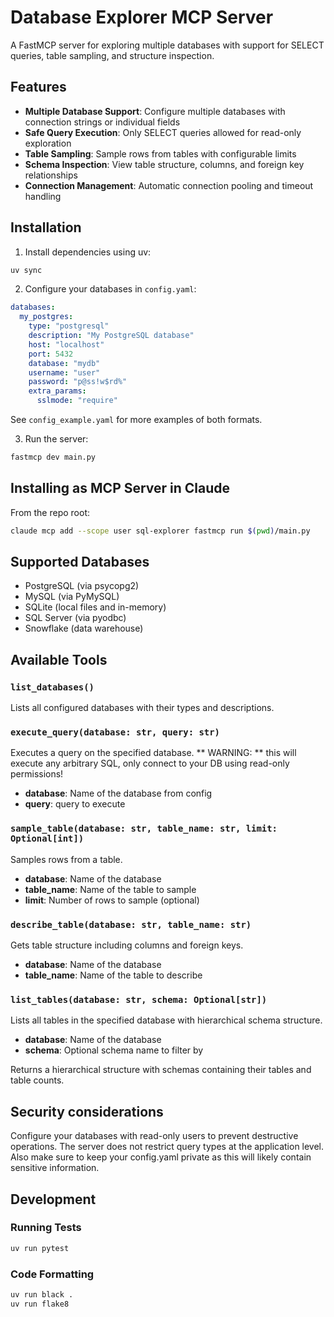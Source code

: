 # Database Explorer MCP Server

A FastMCP server for exploring multiple databases with support for SELECT queries, table sampling, and structure inspection.

## Features

- **Multiple Database Support**: Configure multiple databases with connection strings or individual fields
- **Safe Query Execution**: Only SELECT queries allowed for read-only exploration
- **Table Sampling**: Sample rows from tables with configurable limits
- **Schema Inspection**: View table structure, columns, and foreign key relationships
- **Connection Management**: Automatic connection pooling and timeout handling

## Installation

1. Install dependencies using uv:
```bash
uv sync
```

2. Configure your databases in `config.yaml`:
```yaml
databases:
  my_postgres:
    type: "postgresql"
    description: "My PostgreSQL database"
    host: "localhost"
    port: 5432
    database: "mydb"
    username: "user"
    password: "p@ss!w$rd%"
    extra_params:
      sslmode: "require"
```

See `config_example.yaml` for more examples of both formats.

3. Run the server:
```bash
fastmcp dev main.py
```


## Installing as MCP Server in Claude

From the repo root:
```bash
claude mcp add --scope user sql-explorer fastmcp run $(pwd)/main.py
```

## Supported Databases

- PostgreSQL (via psycopg2)
- MySQL (via PyMySQL)
- SQLite (local files and in-memory)
- SQL Server (via pyodbc)
- Snowflake (data warehouse)


## Available Tools

### `list_databases()`
Lists all configured databases with their types and descriptions.

### `execute_query(database: str, query: str)`
Executes a query on the specified database.
** WARNING: ** this will execute any arbitrary SQL, only connect to your DB using read-only permissions! 
- **database**: Name of the database from config
- **query**: query to execute

### `sample_table(database: str, table_name: str, limit: Optional[int])`
Samples rows from a table.
- **database**: Name of the database
- **table_name**: Name of the table to sample
- **limit**: Number of rows to sample (optional)

### `describe_table(database: str, table_name: str)`
Gets table structure including columns and foreign keys.
- **database**: Name of the database
- **table_name**: Name of the table to describe

### `list_tables(database: str, schema: Optional[str])`
Lists all tables in the specified database with hierarchical schema structure.
- **database**: Name of the database
- **schema**: Optional schema name to filter by

Returns a hierarchical structure with schemas containing their tables and table counts.

## Security considerations
Configure your databases with read-only users to prevent destructive operations. The server does not restrict query types at the application level. Also make sure to keep your config.yaml private as this will likely contain sensitive information. 

## Development

### Running Tests

```bash
uv run pytest
```

### Code Formatting

```bash
uv run black .
uv run flake8
```

